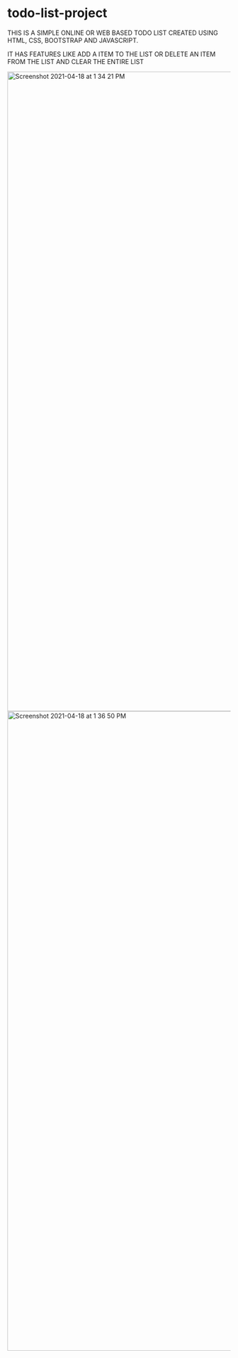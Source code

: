 # todo-list-project

THIS IS A SIMPLE ONLINE OR WEB BASED TODO LIST CREATED USING HTML, CSS, BOOTSTRAP AND JAVASCRIPT.

IT HAS FEATURES LIKE ADD A ITEM TO THE LIST OR DELETE AN ITEM FROM THE LIST AND CLEAR THE ENTIRE LIST 

<img width="1440" alt="Screenshot 2021-04-18 at 1 34 21 PM" src="https://user-images.githubusercontent.com/57523177/115138682-36f5c580-a04b-11eb-818c-b0832bf71ccd.png">
<img width="1440" alt="Screenshot 2021-04-18 at 1 36 50 PM" src="https://user-images.githubusercontent.com/57523177/115138684-38bf8900-a04b-11eb-9391-1c27f41d657f.png">
